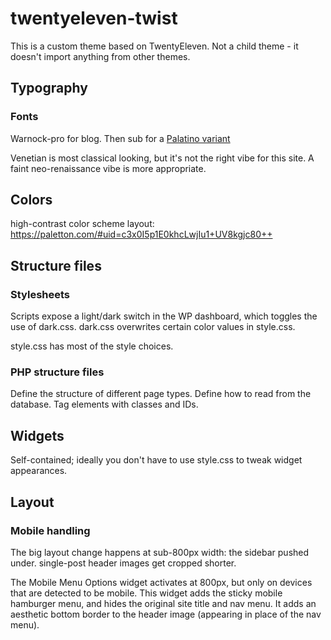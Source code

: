 # twentyeleven-twist

This is a custom theme based on TwentyEleven. Not a child theme - it doesn't import anything from other themes.

## Typography

### Fonts

Warnock-pro for blog. Then sub for a [Palatino variant](https://practicaltypography.com/palatino-alternatives.html#)

Venetian is most classical looking, but it's not the right vibe for this site. A faint neo-renaissance vibe is more appropriate.

## Colors

high-contrast color scheme layout: https://paletton.com/#uid=c3x0I5p1E0khcLwjIu1+UV8kgjc80++

## Structure files

### Stylesheets

Scripts expose a light/dark switch in the WP dashboard, which toggles the use of dark.css. dark.css overwrites certain color values in style.css.

style.css has most of the style choices.

### PHP structure files

Define the structure of different page types. Define how to read from the database. Tag elements with classes and IDs.

## Widgets

Self-contained; ideally you don't have to use style.css to tweak widget appearances.

## Layout

### Mobile handling

The big layout change happens at sub-800px width: the sidebar pushed under. single-post header images get cropped shorter.

The Mobile Menu Options widget activates at 800px, but only on devices that are detected to be mobile. This widget adds the sticky mobile hamburger menu, and hides the original site title and nav menu. It adds an aesthetic bottom border to the header image (appearing in place of the nav menu). 